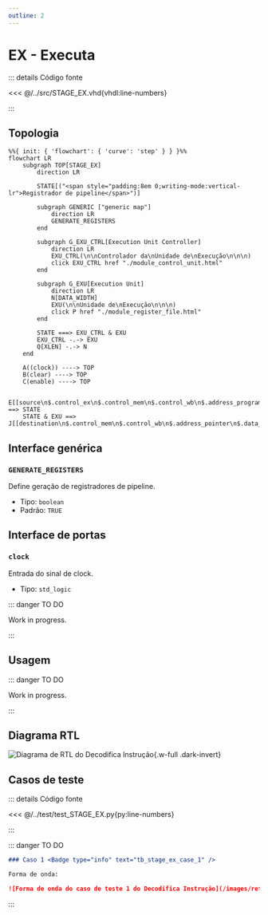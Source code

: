 ```yaml
---
outline: 2
---
```


# EX - Executa

::: details Código fonte <a href="https://github.com/pfeinsper/24a-CTI-RISCV/blob/main/src/STAGE_EX.vhd" target="blank" style="float:right"><Badge type="tip" text="STAGE_EX.vhd &boxbox;" /></a>

<<< @/../src/STAGE_EX.vhd{vhdl:line-numbers}

:::

## Topologia

```mermaid
%%{ init: { 'flowchart': { 'curve': 'step' } } }%%
flowchart LR
    subgraph TOP[STAGE_EX]
        direction LR

        STATE[("<span style="padding:8em 0;writing-mode:vertical-lr">Registrador de pipeline</span>")]

        subgraph GENERIC ["generic map"]
            direction LR
            GENERATE_REGISTERS
        end

        subgraph G_EXU_CTRL[Execution Unit Controller]
            direction LR
            EXU_CTRL(\n\nControlador da\nUnidade de\nExecução\n\n\n)
            click EXU_CTRL href "./module_control_unit.html"
        end

        subgraph G_EXU[Execution Unit]
            direction LR
            N[DATA_WIDTH]
            EXU(\n\nUnidade de\nExecução\n\n\n)
            click P href "./module_register_file.html"
        end

        STATE ===> EXU_CTRL & EXU
        EXU_CTRL -.-> EXU
        Q[XLEN] -.-> N
    end

    A((clock)) ----> TOP
    B(clear) ----> TOP
    C(enable) ----> TOP

    E[[source\n$.control_ex\n$.control_mem\n$.control_wb\n$.address_program\n$.data_source_1\n$.data_source_2\n$.data_immediate\n$.funct_7\n$.funct_3\n$.opcode\n$.select_destination]] ==> STATE
    STATE & EXU ==> J[[destination\n$.control_mem\n$.control_wb\n$.address_pointer\n$.data_source_2\n$.select_destination]]
```

## Interface genérica

### `GENERATE_REGISTERS` <Badge type="tip" text="GENERIC" />

Define geração de registradores de pipeline.

- Tipo: `boolean `
- Padrão: `TRUE`

## Interface de portas

### `clock` <Badge type="warning" text="INPUT" />

Entrada do sinal de clock.

- Tipo: `std_logic`

::: danger TO DO

Work in progress.

:::

## Usagem

::: danger TO DO

Work in progress.

:::

## Diagrama RTL

![Diagrama de RTL do Decodifica Instrução](/images/reference/components/stage_ex_netlist.svg){.w-full .dark-invert}

## Casos de teste

::: details Código fonte <a href="https://github.com/pfeinsper/24a-CTI-RISCV/blob/main/test/test_STAGE_EX.py" target="blank" style="float:right"><Badge type="tip" text="test_STAGE_EX.py &boxbox;" /></a>

<<< @/../test/test_STAGE_EX.py{py:line-numbers}

:::

::: danger TO DO

```md
### Caso 1 <Badge type="info" text="tb_stage_ex_case_1" />

Forma de onda:

![Forma de onda do caso de teste 1 do Decodifica Instrução](/images/reference/components/tb_stage_ex_case_1.svg){.w-full .dark-invert}
```

:::
